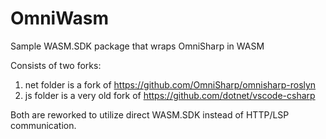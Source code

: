 # OmniWasm
Sample WASM.SDK package that wraps OmniSharp in WASM

Consists of two forks:
1. net folder is a fork of https://github.com/OmniSharp/omnisharp-roslyn
2. js folder is a very old fork of https://github.com/dotnet/vscode-csharp

Both are reworked to utilize direct WASM.SDK instead of HTTP/LSP communication.
